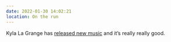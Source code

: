 ```yaml
---
date: 2022-01-30 14:02:21
location: On the run
---
```


Kyla La Grange has [released new music](https://open.spotify.com/track/4vFF42BbvdSPksmBxOdMu1?si=LKNVDDREQOCc7NfJ_jb4Kw) and it’s really really good.

